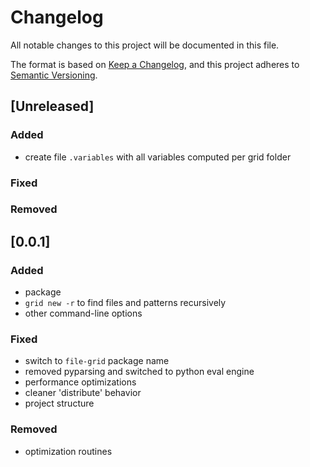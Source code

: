 # Changelog
All notable changes to this project will be documented in this file.

The format is based on [Keep a Changelog](https://keepachangelog.com/en/1.0.0/),
and this project adheres to [Semantic Versioning](https://semver.org/spec/v2.0.0.html).

## [Unreleased]

### Added
- create file `.variables` with all variables computed per grid folder

### Fixed

### Removed


## [0.0.1]

### Added
- package
- `grid new -r` to find files and patterns recursively
- other command-line options

### Fixed
- switch to `file-grid` package name
- removed pyparsing and switched to python eval engine
- performance optimizations
- cleaner 'distribute' behavior
- project structure

### Removed
- optimization routines
